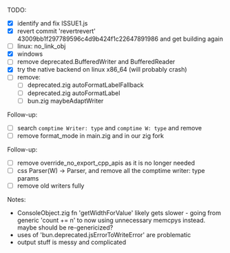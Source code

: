 TODO:

- [x] identify and fix ISSUE1.js
- [x] revert commit 'revertrevert' 43009bb1f297789596c4d9b424f1c22647891986 and get building again
- [ ] linux: no_link_obj
- [x] windows
- [ ] remove deprecated.BufferedWriter and BufferedReader
- [x] try the native backend on linux x86_64 (will probably crash)
- [ ] remove:
  - [ ] deprecated.zig autoFormatLabelFallback
  - [ ] deprecated.zig autoFormatLabel
  - [ ] bun.zig maybeAdaptWriter

Follow-up:

- [ ] search `comptime Writer: type` and `comptime W: type` and remove
- [ ] remove format_mode in main.zig and in our zig fork

Follow-up:

- [ ] remove override_no_export_cpp_apis as it is no longer needed
- [ ] css Parser(W) -> Parser, and remove all the comptime writer: type params
- [ ] remove old writers fully

Notes:

- ConsoleObject.zig fn 'getWidthForValue' likely gets slower - going from generic 'count += n' to now using unnecessary memcpys instead. maybe should be re-genericized?
- uses of 'bun.deprecated.jsErrorToWriteError' are problematic
- output stuff is messy and complicated
